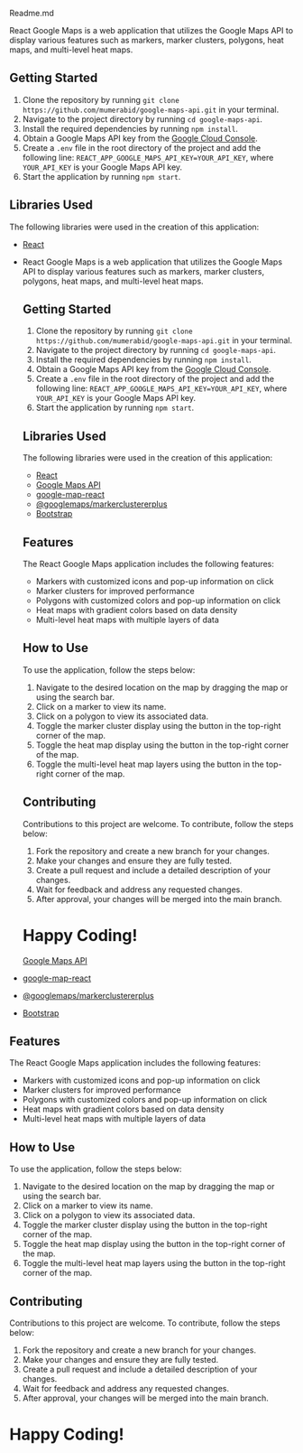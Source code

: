 Readme.md

React Google Maps is a web application that utilizes the Google Maps API to display various features such as markers, marker clusters, polygons, heat maps, and multi-level heat maps.

## Getting Started

1.  Clone the repository by running `git clone https://github.com/mumerabid/google-maps-api.git` in your terminal.
2.  Navigate to the project directory by running `cd google-maps-api`.
3.  Install the required dependencies by running `npm install`.
4.  Obtain a Google Maps API key from the [Google Cloud Console](https://console.cloud.google.com/).
5.  Create a `.env` file in the root directory of the project and add the following line: `REACT_APP_GOOGLE_MAPS_API_KEY=YOUR_API_KEY`, where `YOUR_API_KEY` is your Google Maps API key.
6.  Start the application by running `npm start`.

## Libraries Used

The following libraries were used in the creation of this application:

- [React](https://reactjs.org/)
- React Google Maps is a web application that utilizes the Google Maps API to display various features such as markers, marker clusters, polygons, heat maps, and multi-level heat maps.

  ## Getting Started

  1.  Clone the repository by running `git clone https://github.com/mumerabid/google-maps-api.git` in your terminal.
  2.  Navigate to the project directory by running `cd google-maps-api`.
  3.  Install the required dependencies by running `npm install`.
  4.  Obtain a Google Maps API key from the [Google Cloud Console](https://console.cloud.google.com/).
  5.  Create a `.env` file in the root directory of the project and add the following line: `REACT_APP_GOOGLE_MAPS_API_KEY=YOUR_API_KEY`, where `YOUR_API_KEY` is your Google Maps API key.
  6.  Start the application by running `npm start`.

  ## Libraries Used

  The following libraries were used in the creation of this application:

  - [React](https://reactjs.org/)
  - [Google Maps API](https://developers.google.com/maps/documentation)
  - [google-map-react](https://github.com/google-map-react/google-map-react)
  - [@googlemaps/markerclustererplus](https://www.npmjs.com/package/@googlemaps/markerclustererplus)
  - [Bootstrap](https://getbootstrap.com/)

  ## Features

  The React Google Maps application includes the following features:

  - Markers with customized icons and pop-up information on click
  - Marker clusters for improved performance
  - Polygons with customized colors and pop-up information on click
  - Heat maps with gradient colors based on data density
  - Multi-level heat maps with multiple layers of data

  ## How to Use

  To use the application, follow the steps below:

  1.  Navigate to the desired location on the map by dragging the map or using the search bar.
  2.  Click on a marker to view its name.
  3.  Click on a polygon to view its associated data.
  4.  Toggle the marker cluster display using the button in the top-right corner of the map.
  5.  Toggle the heat map display using the button in the top-right corner of the map.
  6.  Toggle the multi-level heat map layers using the button in the top-right corner of the map.

  ## Contributing

  Contributions to this project are welcome. To contribute, follow the steps below:

  1.  Fork the repository and create a new branch for your changes.
  2.  Make your changes and ensure they are fully tested.
  3.  Create a pull request and include a detailed description of your changes.
  4.  Wait for feedback and address any requested changes.
  5.  After approval, your changes will be merged into the main branch.

  # Happy Coding!

  [Google Maps API](https://developers.google.com/maps/documentation)

- [google-map-react](https://github.com/google-map-react/google-map-react)
- [@googlemaps/markerclustererplus](https://www.npmjs.com/package/@googlemaps/markerclustererplus)
- [Bootstrap](https://getbootstrap.com/)

## Features

The React Google Maps application includes the following features:

- Markers with customized icons and pop-up information on click
- Marker clusters for improved performance
- Polygons with customized colors and pop-up information on click
- Heat maps with gradient colors based on data density
- Multi-level heat maps with multiple layers of data

## How to Use

To use the application, follow the steps below:

1.  Navigate to the desired location on the map by dragging the map or using the search bar.
2.  Click on a marker to view its name.
3.  Click on a polygon to view its associated data.
4.  Toggle the marker cluster display using the button in the top-right corner of the map.
5.  Toggle the heat map display using the button in the top-right corner of the map.
6.  Toggle the multi-level heat map layers using the button in the top-right corner of the map.

## Contributing

Contributions to this project are welcome. To contribute, follow the steps below:

1.  Fork the repository and create a new branch for your changes.
2.  Make your changes and ensure they are fully tested.
3.  Create a pull request and include a detailed description of your changes.
4.  Wait for feedback and address any requested changes.
5.  After approval, your changes will be merged into the main branch.

# Happy Coding!

